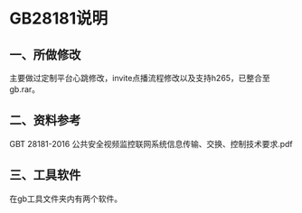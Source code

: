 # GB28181说明

## 一、所做修改

​	主要做过定制平台心跳修改，invite点播流程修改以及支持h265，已整合至gb.rar。



## 二、资料参考



GBT 28181-2016 公共安全视频监控联网系统信息传输、交换、控制技术要求.pdf



## 三、工具软件

在gb工具文件夹内有两个软件。